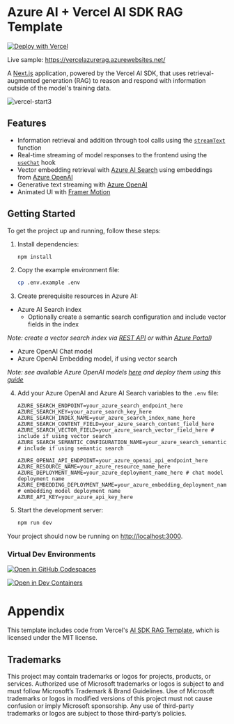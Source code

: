 # Azure AI + Vercel AI SDK RAG Template

[![Deploy with Vercel](https://vercel.com/button)](https://vercel.com/new/clone?repository-url=https%3A%2F%2Fgithub.com%2FAzure-Samples%2Fazure-ai-vercel-rag-starter&env=AZURE_SEARCH_ENDPOINT%2CAZURE_SEARCH_KEY%2CAZURE_SEARCH_INDEX_NAME%2CAZURE_SEARCH_CONTENT_FIELD%2CAZURE_SEARCH_VECTOR_FIELD%2CAZURE_SEARCH_SEMANTIC_CONFIGURATION_NAME%2CAZURE_OPENAI_API_ENDPOINT%2CAZURE_RESOURCE_NAME%2CAZURE_DEPLOYMENT_NAME%2CAZURE_EMBEDDING_DEPLOYMENT_NAME%2CAZURE_API_KEY)

Live sample: https://vercelazurerag.azurewebsites.net/

A [Next.js](https://nextjs.org/) application, powered by the Vercel AI SDK, that uses retrieval-augmented generation (RAG) to reason and respond with information outside of the model's training data.

![vercel-start3](https://github.com/user-attachments/assets/103d912e-652a-4bf2-b220-2cdf5f758deb)

## Features

- Information retrieval and addition through tool calls using the [`streamText`](https://sdk.vercel.ai/docs/reference/ai-sdk-core/stream-text) function
- Real-time streaming of model responses to the frontend using the [`useChat`](https://sdk.vercel.ai/docs/reference/ai-sdk-ui/use-chat) hook
- Vector embedding retrieval with [Azure AI Search](https://learn.microsoft.com/en-us/azure/search/search-what-is-azure-search) using embeddings from [Azure OpenAI](https://learn.microsoft.com/en-us/azure/ai-services/openai/overview)
- Generative text streaming with [Azure OpenAI](https://learn.microsoft.com/en-us/azure/ai-services/openai/overview)
- Animated UI with [Framer Motion](https://www.framer.com/motion/)

## Getting Started

To get the project up and running, follow these steps:

1. Install dependencies:

   ```bash
   npm install
   ```

2. Copy the example environment file:

   ```bash
   cp .env.example .env
   ```

3. Create prerequisite resources in Azure AI:
- Azure AI Search index
  - Optionally create a semantic search configuration and include vector fields in the index

_Note: create a vector search index via [REST API](https://learn.microsoft.com/azure/search/search-get-started-vector) or within [Azure Portal](https://learn.microsoft.com/en-us/azure/search/search-get-started-portal-import-vectors?tabs=sample-data-storage%2Cmodel-aoai%2Cconnect-data-storage))_
- Azure OpenAI Chat model
- Azure OpenAI Embedding model, if using vector search

_Note: see available Azure OpenAI models [here](https://learn.microsoft.com/en-us/azure/ai-services/openai/concepts/models) and deploy them using this [guide](https://learn.microsoft.com/en-us/azure/ai-services/openai/chatgpt-quickstart)_


4. Add your Azure OpenAI and Azure AI Search variables to the `.env` file:

   ```
   AZURE_SEARCH_ENDPOINT=your_azure_search_endpoint_here
   AZURE_SEARCH_KEY=your_azure_search_key_here
   AZURE_SEARCH_INDEX_NAME=your_azure_search_index_name_here
   AZURE_SEARCH_CONTENT_FIELD=your_azure_search_content_field_here
   AZURE_SEARCH_VECTOR_FIELD=your_azure_search_vector_field_here # include if using vector search
   AZURE_SEARCH_SEMANTIC_CONFIGURATION_NAME=your_azure_search_semantic_configuration_name_here # include if using semantic search

   AZURE_OPENAI_API_ENDPOINT=your_azure_openai_api_endpoint_here
   AZURE_RESOURCE_NAME=your_azure_resource_name_here
   AZURE_DEPLOYMENT_NAME=your_azure_deployment_name_here # chat model deployment name
   AZURE_EMBEDDING_DEPLOYMENT_NAME=your_azure_embedding_deployment_name_here # embedding model deployment name
   AZURE_API_KEY=your_azure_api_key_here
   ```

5. Start the development server:
   ```bash
   npm run dev
   ```

Your project should now be running on [http://localhost:3000](http://localhost:3000).

### Virtual Dev Environments

[![Open in GitHub Codespaces](https://img.shields.io/static/v1?style=for-the-badge&label=GitHub+Codespaces&message=Open&color=brightgreen&logo=github)](https://github.com/codespaces/new?hide_repo_select=true&ref=main&skip_quickstart=true&machine=basicLinux32gb&repo=902638490&devcontainer_path=.devcontainer%2Fdevcontainer.json&geo=WestUs2)

[![Open in Dev Containers](https://img.shields.io/static/v1?style=for-the-badge&label=Dev%20Containers&message=Open&color=blue&logo=visualstudiocode)](https://vscode.dev/redirect?url=vscode://ms-vscode-remote.remote-containers/cloneInVolume?url=https://github.com/Azure-Samples/azure-ai-vercel-rag-starter)

# Appendix

This template includes code from Vercel's [AI SDK RAG Template](https://github.com/vercel-labs/ai-sdk-preview-rag), which is licensed under the MIT license.

## Trademarks
This project may contain trademarks or logos for projects, products, or services. Authorized use of Microsoft trademarks or logos is subject to and must follow Microsoft’s Trademark & Brand Guidelines. Use of Microsoft trademarks or logos in modified versions of this project must not cause confusion or imply Microsoft sponsorship. Any use of third-party trademarks or logos are subject to those third-party’s policies.
